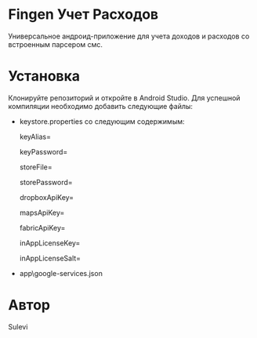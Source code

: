 # Fingen Учет Расходов

Универсальное андроид-приложение для учета доходов и расходов со встроенным парсером смс.

# Установка

Клонируйте репозиторий и откройте в Android Studio. Для успешной компиляции необходимо добавить следующие файлы:
- keystore.properties со следующим содержимым:

  keyAlias=
  
  keyPassword=
  
  storeFile=
  
  storePassword=
  
  dropboxApiKey=
  
  mapsApiKey=
  
  fabricApiKey=
  
  inAppLicenseKey=
  
  inAppLicenseSalt=
  
- app\google-services.json

# Автор

Sulevi
